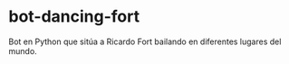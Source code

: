 # bot-dancing-fort

Bot en Python que sitúa a Ricardo Fort bailando en diferentes lugares del mundo.
